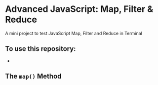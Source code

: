 # Advanced JavaScript: Map, Filter & Reduce

A mini project to test JavaScript Map, Filter and Reduce in Terminal

## To use this repository:
- 

## The `map()` Method

